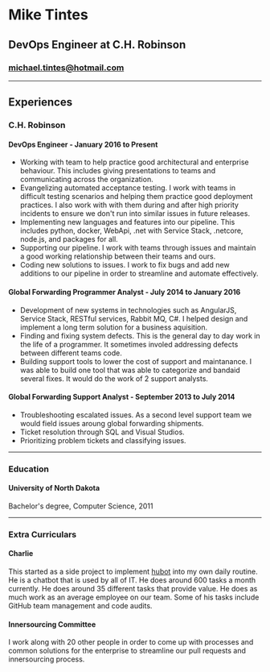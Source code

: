 # Mike Tintes
## DevOps Engineer at C.H. Robinson
### michael.tintes@hotmail.com
---

## Experiences

### C.H. Robinson
#### DevOps Engineer - January 2016 to Present
 * Working with team to help practice good architectural and enterprise behaviour. This includes giving presentations to teams and communicating across the organization.
 * Evangelizing automated acceptance testing. I work with teams in difficult testing scenarios and helping them practice good deployment practices. I also work with with them during and after high priority incidents to ensure we don't run into similar issues in future releases.
 * Implementing new languages and features into our pipeline. This includes python, docker, WebApi, .net with Service Stack, .netcore, node.js, and packages for all. 
 * Supporting our pipeline. I work with teams through issues and maintain a good working relationship between their teams and ours.
 * Coding new solutions to issues. I work to fix bugs and add new additions to our pipeline in order to streamline and automate effectively.

 #### Global Forwarding Programmer Analyst - July 2014 to January 2016 
* Development of new systems in technologies such as AngularJS, Service Stack, RESTful services, Rabbit MQ, C#. I helped design and implement a long term solution for a business aquisition.
* Finding and fixing system defects. This is the general day to day work in the life of a programmer. It sometimes involed addressing defects between different teams code. 
* Building support tools to lower the cost of support and maintanance. I was able to build one tool that was able to categorize and bandaid several fixes. It would do the work of 2 support analysts.

#### Global Forwarding Support Analyst - September 2013 to July 2014
* Troubleshooting escalated issues. As a second level support team we would field issues aroung global forwarding shipments.
* Ticket resolution through SQL and Visual Studios.
* Prioritizing problem tickets and classifying issues.

---
### Education
#### University of North Dakota

Bachelor's degree, Computer Science, 2011

---
### Extra Curriculars
#### Charlie

This started as a side project to implement [hubot](https://hubot.github.com/) into my own daily routine. He is a chatbot that is used by all of IT. He does around 600 tasks a month currently. He does around 35 different tasks that provide value. He does as much work as an average employee on our team. Some of his tasks include GitHub team management and code audits.

#### Innersourcing Committee

I work along with 20 other people in order to come up with processes and common solutions for the enterprise to streamline our pull requests and innersourcing process. 




